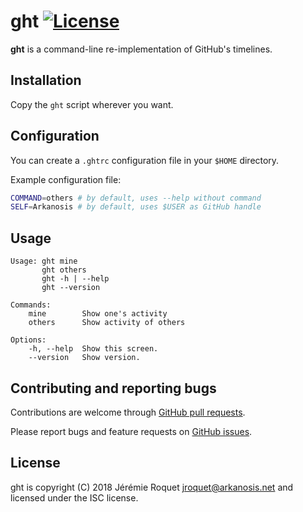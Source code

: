 # ght [![License](http://img.shields.io/badge/license-ISC-blue.svg)](/LICENSE)

**ght** is a command-line re-implementation of GitHub's timelines.

## Installation

Copy the `ght` script wherever you want.

## Configuration

You can create a `.ghtrc` configuration file in your `$HOME` directory.

Example configuration file:

```sh
COMMAND=others # by default, uses --help without command
SELF=Arkanosis # by default, uses $USER as GitHub handle
```

## Usage

```console
Usage: ght mine
       ght others
       ght -h | --help
       ght --version

Commands:
    mine        Show one's activity
    others      Show activity of others

Options:
    -h, --help  Show this screen.
    --version   Show version.
```

## Contributing and reporting bugs

Contributions are welcome through [GitHub pull requests](https://github.com/Arkanosis/ght/pulls).

Please report bugs and feature requests on [GitHub issues](https://github.com/Arkanosis/ght/issues).

## License

ght is copyright (C) 2018 Jérémie Roquet <jroquet@arkanosis.net> and licensed under the ISC license.
